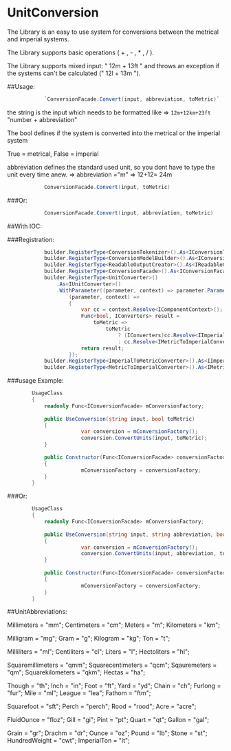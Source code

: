# UnitConversion

The Library is an easy to use system for conversions between the metrical and imperial systems.

The Library supports basic operations ( + , - , * , / ).

The Library supports mixed input: " 12m + 13ft " and throws an exception if the systems can't be calculated (" 12l + 13m ").

##Usage:
```c#
            `ConversionFacade.Convert(input, abbreviation, toMetric)`
```
the string is the input which needs to be formatted like => `12m+12km+23ft`
"number + abbreviation"

The bool defines if the system is converted into the metrical or the imperial system

True = metrical, False = imperial

abbreviation defines the standard used unit, so you dont have to type the unit every time anew. => abbreviation ="m" => 12+12= 24m
```c#
            ConversionFacade.Convert(input, toMetric)
```
###Or:
```c#
            ConversionFacade.Convert(input, abbreviation, toMetric)
```
##With IOC:

###Registration:
```c#
            builder.RegisterType<ConversionTokenizer>().As<IConversionTokenizer>();
            builder.RegisterType<ConversionModelBuilder>().As<IConversionModelBuilder>();
            builder.RegisterType<ReadableOutputCreator>().As<IReadableOutputCreator>();
            builder.RegisterType<ConversionFacade>().As<IConversionFacade>();
            builder.RegisterType<UnitConverter>()
                .As<IUnitConverter>()
                .WithParameter((parameter, context) => parameter.ParameterType == typeof(Func<bool, IConverters>),
                    (parameter, context) =>
                    {
                        var cc = context.Resolve<IComponentContext>();
                        Func<bool, IConverters> result =
                            toMetric =>
                                toMetric
                                    ? (IConverters)cc.Resolve<IImperialToMetricConverter>()
                                    : cc.Resolve<IMetricToImperialConverter>();
                        return result;
                    });
            builder.RegisterType<ImperialToMetricConverter>().As<IImperialToMetricConverter>();
            builder.RegisterType<MetricToImperialConverter>().As<IMetricToImperialConverter>();
``` 
###usage Example:
```c#
        UsageClass
        {
            readonly Func<IConversionFacade> mConversionFactory;
            
            public UseConversion(string input, bool toMetric)
            {
                        var conversion = mConversionFactory();
                        conversion.ConvertUnits(input, toMetric);
            }
            
            public Constructor(Func<IConversionFacade> conversionFactory)
            {
                        mConversionFactory = conversionFactory;
            }
        }
```
###Or:         
```c#
        UsageClass
        {
            readonly Func<IConversionFacade> mConversionFactory;
            
            public UseConversion(string input, string abbreviation, bool toMetric)
            {
                        var conversion = mConversionFactory();
                        conversion.ConvertUnits(input, abbreviation, toMetric);
            }
            
            public Constructor(Func<IConversionFacade> conversionFactory)
            {
                        mConversionFactory = conversionFactory;
            }
        }
```   
##UnitAbbreviations:

Millimeters = "mm";
Centimeters = "cm";
Meters = "m";
Kilometers = "km";

Milligram = "mg";
Gram = "g";
Kilogram = "kg";
Ton = "t";

Milliliters = "ml";
Centiliters = "cl";
Liters = "l";
Hectoliters = "hl";

Squaremillimeters = "qmm";
Squarecentimeters = "qcm";
Sqauremeters = "qm";
Squarekilometers = "qkm";
Hectas = "ha";

Though = "th";
Inch = "in";
Foot = "ft";
Yard = "yd";
Chain = "ch";
Furlong = "fur";
Mile = "mI";
League = "lea";
Fathom = "ftm";

Squarefoot = "sft";
Perch = "perch";
Rood = "rood";
Acre = "acre";

FluidOunce = "floz";
Gill = "gi";
Pint = "pt";
Quart = "qt";
Gallon = "gal";

Grain = "gr";
Drachm = "dr";
Ounce = "oz";
Pound = "lb";
Stone = "st";
HundredWeight = "cwt";
ImperialTon = "it";
